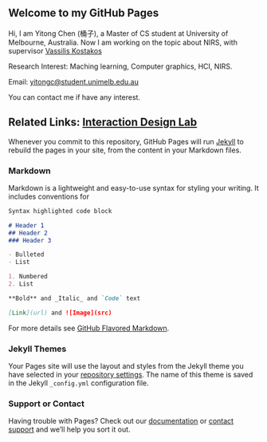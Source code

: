 ## Welcome to my GitHub Pages

Hi, I am Yitong Chen (桶子), a Master of CS student at University of Melbourne, Australia. Now I am working on the topic about NIRS, with supervisor [Vassilis Kostakos](http://people.eng.unimelb.edu.au/vkostakos/)

Research Interest: Maching learning, Computer graphics, HCI, NIRS.

Email: yitongc@student.unimelb.edu.au

You can contact me if have any interest.

Related Links: [Interaction Design Lab](http://www.cis.unimelb.edu.au/research/groups/interaction-design/)
----------------------------------------------------------------------------------------------------------------------------





Whenever you commit to this repository, GitHub Pages will run [Jekyll](https://jekyllrb.com/) to rebuild the pages in your site, from the content in your Markdown files.

### Markdown

Markdown is a lightweight and easy-to-use syntax for styling your writing. It includes conventions for

```markdown
Syntax highlighted code block

# Header 1
## Header 2
### Header 3

- Bulleted
- List

1. Numbered
2. List

**Bold** and _Italic_ and `Code` text

[Link](url) and ![Image](src)
```

For more details see [GitHub Flavored Markdown](https://guides.github.com/features/mastering-markdown/).

### Jekyll Themes

Your Pages site will use the layout and styles from the Jekyll theme you have selected in your [repository settings](https://github.com/Chenyitong33/yitong.github.com/settings). The name of this theme is saved in the Jekyll `_config.yml` configuration file.

### Support or Contact

Having trouble with Pages? Check out our [documentation](https://help.github.com/categories/github-pages-basics/) or [contact support](https://github.com/contact) and we’ll help you sort it out.
